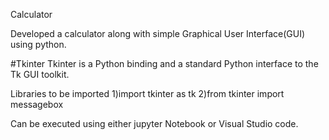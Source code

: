 Calculator

Developed a calculator along with simple Graphical User Interface(GUI) using python.

#Tkinter
Tkinter is a Python binding and a standard Python interface to the Tk GUI toolkit.

Libraries to be imported
1)import tkinter as tk
2)from tkinter import messagebox

Can be executed using either jupyter Notebook or Visual Studio code.

